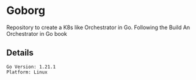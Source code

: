 # Goborg
Repository to create a K8s like Orchestrator in Go. Following the Build An Orchestrator in Go book

## Details
    Go Version: 1.21.1
    Platform: Linux
